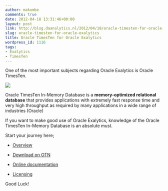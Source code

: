 ```yaml
---
author: makumbe
comments: true
date: 2012-04-18 13:31:46+00:00
layout: post
link: http://blog.daanalytics.nl/2012/04/18/oracle-timesten-for-oracle-exalytics/
slug: oracle-timesten-for-oracle-exalytics
title: Oracle TimesTen for Oracle Exalytics
wordpress_id: 1116
tags:
- Exalytics
- TimesTen
---
```


One of the most important subjects regarding Oracle Exalytics is Oracle TimesTen.

[![](http://obibb.files.wordpress.com/2012/04/oracle-exalytics-in-memory-machine.png?w=300)](http://obibb.files.wordpress.com/2012/04/oracle-exalytics-in-memory-machine.png)

Oracle TimesTen In-Memory Database is a **memory-optimized relational database** that provides applications with extremely fast response time and very high throughput as required by many applications in a wide range of industries (Oracle)

If you want to make good use of Oracle Exalytics, knowledge of the Oracle TimesTen In-Memory Database is an absolute must.

Start your journey here;



	
  * [Overview](http://www.oracle.com/technetwork/products/timesten/overview/index.html)

	
  * [Download on OTN](http://oracle.com/technetwork/database/timesten/downloads)

	
  * [Online documentation](http://www.oracle.com/technetwork/database/timesten/documentation)

	
  * [Licensing](http://www.oracle.com/technetwork/database/timesten/documentation/licensing-info-1478940.pdf)




Good Luck!


[
](http://obibb.files.wordpress.com/2012/04/oracle-exalytics-in-memory-machine.png)
